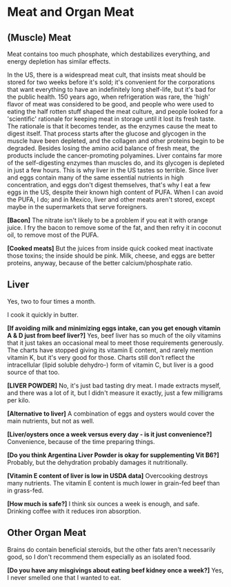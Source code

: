 # Meat and Organ Meat

## (Muscle) Meat

Meat contains too much phosphate, which destabilizes everything, and energy depletion has similar effects.

In the US, there is a widespread meat cult, that insists meat should be stored for two weeks before it's sold; it's convenient for the corporations that want everything to have an indefinitely long shelf-life, but it's bad for the public health. 150 years ago, when refrigeration was rare, the 'high' flavor of meat was considered to be good, and people who were used to eating the half rotten stuff shaped the meat culture, and people looked for a 'scientific' rationale for keeping meat in storage until it lost its fresh taste. The rationale is that it becomes tender, as the enzymes cause the meat to digest itself. That process starts after the glucose and glycogen in the muscle have been depleted, and the collagen and other proteins begin to be degraded. Besides losing the amino acid balance of fresh meat, the products include the cancer-promoting polyamines. Liver contains far more of the self-digesting enzymes than muscles do, and its glycogen is depleted in just a few hours. This is why liver in the US tastes so terrible. Since liver and eggs contain many of the same essential nutrients in high concentration, and eggs don't digest themselves, that's why I eat a few eggs in the US, despite their known high content of PUFA. When I can avoid the PUFA, I do; and in Mexico, liver and other meats aren't stored, except maybe in the supermarkets that serve foreigners.

**[Bacon]**
The nitrate isn't likely to be a problem if you eat it with orange juice. I fry the bacon to remove some of the fat, and then refry it in coconut oil, to remove most of the PUFA.

**[Cooked meats]**
But the juices from inside quick cooked meat inactivate those toxins; the inside should be pink. Milk, cheese, and eggs are better proteins, anyway, because of the better calcium/phosphate ratio.

## Liver

Yes, two to four times a month.

I cook it quickly in butter.

**[If avoiding milk and minimizing eggs intake, can you get enough vitamin A & D just from beef liver?]**
Yes, beef liver has so much of the oily vitamins that it just takes an occasional meal to meet those requirements generously. The charts have stopped giving its vitamin E content, and rarely mention vitamin K, but it's very good for those. Charts still don't reflect the intracellular (lipid soluble dehydro-) form of vitamin C, but liver is a good source of that too.

**[LIVER POWDER]**
No, it's just bad tasting dry meat.
I made extracts myself, and there was a lot of it, but I didn't measure it exactly, just a few milligrams per kilo.

**[Alternative to liver]**
A combination of eggs and oysters would cover the main nutrients, but not as well.

**[Liver/oysters once a week versus every day - is it just convenience?]**
Convenience, because of the time preparing things.

**[Do you think Argentina Liver Powder is okay for supplementing Vit B6?]**
Probably, but the dehydration probably damages it nutritionally.

**[Vitamin E content of liver is low in USDA data]**
Overcooking destroys many nutrients. The vitamin E content is much lower in grain-fed beef than in grass-fed.

**[How much is safe?]**
I think six ounces a week is enough, and safe. Drinking coffee with it reduces iron absorption.

## Other Organ Meat

Brains do contain beneficial steroids, but the other fats aren't necessarily good, so I don't recommend them especially as an isolated food.

**[Do you have any misgivings about eating beef kidney once a week?]**
Yes, I never smelled one that I wanted to eat.
